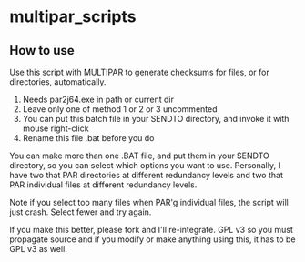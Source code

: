# multipar_scripts

## How to use

Use this script with MULTIPAR to generate checksums for files, or for directories, automatically.
1. Needs par2j64.exe in path or current dir
2. Leave only one of method 1 or 2 or 3 uncommented
3. You can put this batch file in your SENDTO directory, and invoke it with mouse right-click
4. Rename this file .bat before you do

You can make more than one .BAT file, and put them in your SENDTO directory, so you can select which options you want to use. Personally, I have two that PAR directories at different redundancy levels and two that PAR individual files at different redundancy levels.

Note if you select too many files when PAR'g individual files, the script will just crash. Select fewer and try again.

If you make this better, please fork and I'll re-integrate. GPL v3 so you must propagate source and if you modify or make anything using this, it has to be GPL v3 as well.
